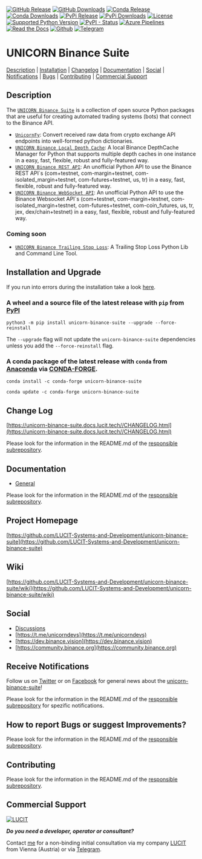 [![GitHub Release](https://img.shields.io/github/release/LUCIT-Systems-and-Development/unicorn-binance-suite.svg?label=github)](https://github.com/LUCIT-Systems-and-Development/unicorn-binance-suite/releases)
[![GitHub Downloads](https://img.shields.io/github/downloads/LUCIT-Systems-and-Development/unicorn-binance-suite/total?color=blue)](https://github.com/LUCIT-Systems-and-Development/unicorn-binance-suite/releases)
[![Conda Release](https://img.shields.io/conda/vn/conda-forge/unicorn-binance-suite.svg?color=blue)](https://anaconda.org/conda-forge/unicorn-binance-suite)
[![Conda Downloads](https://img.shields.io/conda/dn/conda-forge/unicorn-binance-suite.svg?color=blue)](https://anaconda.org/conda-forge/unicorn-binance-suite)
[![PyPi Release](https://img.shields.io/pypi/v/unicorn-binance-suite?color=blue)](https://pypi.org/project/unicorn-binance-suite/)
[![PyPi Downloads](https://pepy.tech/badge/unicorn-binance-suite)](https://pepy.tech/project/unicorn-binance-suite)
[![License](https://img.shields.io/github/license/LUCIT-Systems-and-Development/unicorn-binance-suite.svg?color=blue)](https://github.com/LUCIT-Systems-and-Development/unicorn-binance-suite/blob/master/LICENSE)
[![Supported Python Version](https://img.shields.io/pypi/pyversions/unicorn_binance_suite.svg)](https://www.python.org/downloads/)
[![PyPI - Status](https://img.shields.io/pypi/status/unicorn_binance_suite.svg)](https://github.com/LUCIT-Systems-and-Development/unicorn-binance-suite/issues)
[![Azure Pipelines](https://dev.azure.com/conda-forge/feedstock-builds/_apis/build/status/unicorn-binance-suite-feedstock?branchName=main)](https://dev.azure.com/conda-forge/feedstock-builds/_build/latest?definitionId=15707&branchName=main)
[![Read the Docs](https://img.shields.io/badge/read-%20docs-yellow)](https://unicorn-binance-suite.docs.lucit.tech/)
[![Github](https://img.shields.io/badge/source-github-yellow)](https://github.com/LUCIT-Systems-and-Development/unicorn-binance-suite)
[![Telegram](https://img.shields.io/badge/chat-telegram-yellow)](https://t.me/unicorndevs)

# UNICORN Binance Suite
[Description](#description) | [Installation](#installation-and-upgrade) | [Changelog](#changelog) |
[Documentation](#documentation) | [Social](#social) |
[Notifications](#receive-notifications) | [Bugs](#how-to-report-bugs-or-suggest-improvements) | 
[Contributing](#contributing) | [Commercial Support](#commercial-support)

## Description
The [`UNICORN Binance Suite`](https://www.lucit.tech/unicorn-binance-suite.html) is a collection of open source Python packages that are useful for creating
automated trading systems (bots) that connect to the Binance API.

- [`UnicornFy`](https://www.lucit.tech/unicorn-fy.html): Convert received raw data from crypto exchange API endpoints into well-formed python dictionaries. 
- [`UNICORN Binance Local Depth Cache`](https://www.lucit.tech/unicorn-binance-local-depth-cache.html): A local Binance DepthCache Manager for Python that supports multiple depth caches in one instance in a easy, fast, flexible, robust and fully-featured way. 
- [`UNICORN Binance REST API`](https://www.lucit.tech/unicorn-binance-rest-api.html): An unofficial Python API to use the Binance REST API`s (com+testnet, com-margin+testnet, com-isolated_margin+testnet, com-futures+testnet, us, tr) in a easy, fast, flexible, robust and fully-featured way.
- [`UNICORN Binance WebSocket API`](https://www.lucit.tech/unicorn-binance-websocket-api.html): An unofficial Python API to use the Binance Websocket API`s (com+testnet, com-margin+testnet, com-isolated_margin+testnet, com-futures+testnet, com-coin_futures, us, tr, jex, dex/chain+testnet) in a easy, fast, flexible, robust and fully-featured way.

### Coming soon
- [`UNICORN Binance Trailing Stop Loss`](https://www.lucit.tech/unicorn-binance-trailing-stop-loss.html): A Trailing Stop Loss Python Lib and Command Line Tool.

## Installation and Upgrade

If you run into errors during the installation take a look [here](https://github.com/LUCIT-Systems-and-Development/unicorn-binance-suite/wiki/Installation).

### A wheel and a source file of the latest release with `pip` from [PyPI](https://pypi.org/project/unicorn-binance-suite/)
```
python3 -m pip install unicorn-binance-suite --upgrade --force-reinstall
```

The `--upgrade` flag will not update the `unicorn-binance-suite` dependencies unless you add the `--force-reinstall` flag.

### A conda package of the latest release with `conda` from [Anaconda](https://anaconda.org/conda-forge/unicorn-binance-suite) via [CONDA-FORGE](https://conda-forge.org).
`conda install -c conda-forge unicorn-binance-suite`

`conda update -c conda-forge unicorn-binance-suite`

## Change Log
[https://unicorn-binance-suite.docs.lucit.tech//CHANGELOG.html](https://unicorn-binance-suite.docs.lucit.tech//CHANGELOG.html)

Please look for the information in the README.md of the [responsible subrepository](https://github.com/LUCIT-Systems-and-Development/unicorn-binance-suite#description).

## Documentation
- [General](https://unicorn-binance-suite.docs.lucit.tech/)

Please look for the information in the README.md of the [responsible subrepository](https://github.com/LUCIT-Systems-and-Development/unicorn-binance-suite#description).

## Project Homepage
[https://github.com/LUCIT-Systems-and-Development/unicorn-binance-suite](https://github.com/LUCIT-Systems-and-Development/unicorn-binance-suite)

## Wiki
[https://github.com/LUCIT-Systems-and-Development/unicorn-binance-suite/wiki](https://github.com/LUCIT-Systems-and-Development/unicorn-binance-suite/wiki)

## Social
- [Discussions](https://github.com/LUCIT-Systems-and-Development/unicorn-binance-suite/discussions)
- [https://t.me/unicorndevs](https://t.me/unicorndevs)
- [https://dev.binance.vision](https://dev.binance.vision)
- [https://community.binance.org](https://community.binance.org)

## Receive Notifications
Follow us on [Twitter](https://twitter.com/LUCIT_SysDev) or on [Facebook](https://www.facebook.com/lucit.systems.and.development) for general news about the [unicorn-binance-suite](https://www.lucit.tech/unicorn-binance-suite.html)!

Please look for the information in the README.md of the [responsible subrepository](https://github.com/LUCIT-Systems-and-Development/unicorn-binance-suite#description) for spezific notifications.

## How to report Bugs or suggest Improvements?
Please look for the information in the README.md of the [responsible subrepository](https://github.com/LUCIT-Systems-and-Development/unicorn-binance-suite#description).

## Contributing
Please look for the information in the README.md of the [responsible subrepository](https://github.com/LUCIT-Systems-and-Development/unicorn-binance-suite#description).

## Commercial Support
[![LUCIT](https://www.lucit.tech/files/images/logos/LUCIT-LOGO.png)](https://www.lucit.tech)

***Do you need a developer, operator or consultant?***

Contact [me](https://about.me/oliver-zehentleitner) for a non-binding initial consultation via my company 
[LUCIT](https://www.lucit.tech) from Vienna (Austria) or via [Telegram](https://t.me/LUCIT_OZ).
